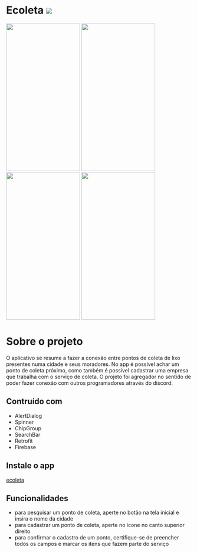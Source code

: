 <h1>
Ecoleta
<img src="app/src/main/res/mipmap-hdpi/ic_launcher_round.png">
</h1> 

<img src="screenShots/device-2020-07-31-181555.png" width=200 height=400> <img src="screenShots/device-2020-07-31-181616.png" width=200 height=400> <img src="screenShots/device-2020-07-31-181653.png" width=200 height=400> <img src="screenShots/device-2020-07-31-181754.png" width=200 height=400>

# Sobre o projeto
O aplicativo se resume a fazer a conexão entre pontos de coleta de lixo presentes numa cidade e seus moradores. No app é possível achar um ponto de coleta próximo, como também é possível cadastrar uma empresa que trabalha com o serviço de coleta. O projeto foi agregador no sentido de poder fazer conexão com outros programadores através do discord.

## Contruído com
* AlertDialog
* Spinner
* ChipGroup
* SearchBar
* Retrofit
* Firebase

## Instale o app
[ecoleta](https://drive.google.com/file/d/16tN5Tgr5NL6D8V3_pI1cosWb-p8LDw0F/view?usp=sharing)

## Funcionalidades
* para pesquisar um ponto de coleta, aperte no botão na tela inicial e insira o nome da cidade
* para cadastrar um ponto de coleta, aperte no ícone no canto superior direito
* para confirmar o cadastro de um ponto, certifique-se de preencher todos os campos e marcar os itens que fazem parte do serviço



